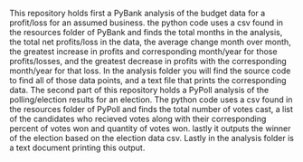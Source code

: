 This repository holds first a PyBank analysis of the budget data for a profit/loss for an assumed business. the python code uses a csv found in the resources folder of PyBank and finds the total months in the analysis, the total net profits/loss in the data, the average change month over month, the greatest increase in profits and corresponding month/year for those profits/losses, and the greatest decrease in profits with the corresponding month/year for that loss. In the analysis folder you will find the source code to find all of those data points, and a text file that prints the corresponding data. 
The second part of this repository holds a PyPoll analysis of the polling/election results for an election. The python code uses a csv found in the resources folder of PyPoll and finds the total number of votes cast, a list of the candidates who recieved votes along with their corresponding percent of votes won and quantity of votes won. lastly it outputs the winner of the election based on the election data csv. Lastly in the analysis folder is a text document printing this output. 
